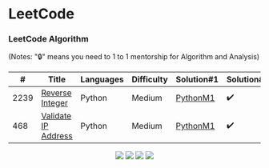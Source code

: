 LeetCode
========

### LeetCode Algorithm

(Notes: "🔒" means you need to 1 to 1 mentorship for Algorithm and Analysis)

| # | Title | Languages | Difficulty | Solution#1 | Solution#2 |
|---| ----- | -------- | ---------- | -------- | -------- |
|2239|[Reverse Integer](https://leetcode.com/problems/reverse-integer/) | Python |Medium| [PythonM1](/Python/reverseint.py) | ✔️|
|468|[Validate IP Address](https://leetcode.com/problems/validate-ip-address/) | Python |Medium| [PythonM1](/Python/validIPAddress.py) | ✔️|

<p align="center">
<a href="https://www.linkedin.com/in/saad-fareed/"><img src="https://img.shields.io/badge/-Saad%20Fareed-0077B5?style=flat&logo=Linkedin&logoColor=white"/></a>
<a href="mailto:saadfareed632@gmail.com"><img src="https://img.shields.io/badge/-saadfareed@gmail.com-D14836?style=flat&logo=Gmail&logoColor=white"/></a>
<a href="https://www.instagram.com/saadfareed_sadi/"><img src="https://img.shields.io/badge/-@saadfareed-E4405F?style=flat&logo=Instagram&logoColor=white"/></a>
<a href="https://leetcode.com/Saadfareed/"><img src="https://img.shields.io/badge/-/saadfareed-e8b519?style=flat&logo=leetcode&logoColor=black"/></a>
 </p>
